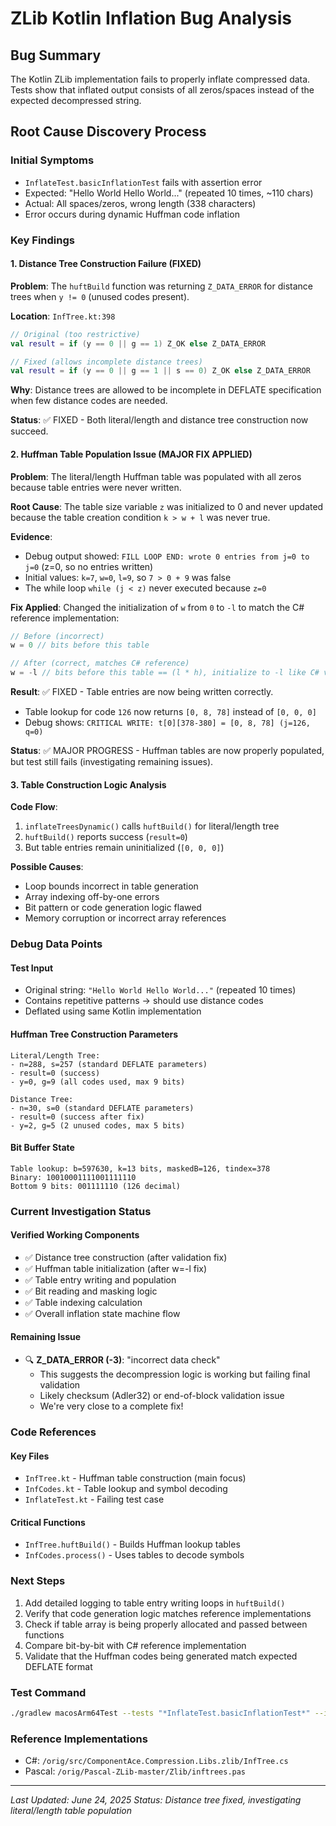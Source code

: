 # ZLib Kotlin Inflation Bug Analysis

## Bug Summary
The Kotlin ZLib implementation fails to properly inflate compressed data. Tests show that inflated output consists of all zeros/spaces instead of the expected decompressed string.

## Root Cause Discovery Process

### Initial Symptoms
- `InflateTest.basicInflationTest` fails with assertion error
- Expected: "Hello World Hello World..." (repeated 10 times, ~110 chars)
- Actual: All spaces/zeros, wrong length (338 characters)
- Error occurs during dynamic Huffman code inflation

### Key Findings

#### 1. Distance Tree Construction Failure (FIXED)
**Problem**: The `huftBuild` function was returning `Z_DATA_ERROR` for distance trees when `y != 0` (unused codes present).

**Location**: `InfTree.kt:398`
```kotlin
// Original (too restrictive)
val result = if (y == 0 || g == 1) Z_OK else Z_DATA_ERROR

// Fixed (allows incomplete distance trees)
val result = if (y == 0 || g == 1 || s == 0) Z_OK else Z_DATA_ERROR
```

**Why**: Distance trees are allowed to be incomplete in DEFLATE specification when few distance codes are needed.

**Status**: ✅ FIXED - Both literal/length and distance tree construction now succeed.

#### 2. Huffman Table Population Issue (MAJOR FIX APPLIED)
**Problem**: The literal/length Huffman table was populated with all zeros because table entries were never written.

**Root Cause**: The table size variable `z` was initialized to 0 and never updated because the table creation condition `k > w + l` was never true.

**Evidence**:
- Debug output showed: `FILL LOOP END: wrote 0 entries from j=0 to j=0` (z=0, so no entries written)
- Initial values: `k=7`, `w=0`, `l=9`, so `7 > 0 + 9` was false
- The while loop `while (j < z)` never executed because `z=0`

**Fix Applied**: Changed the initialization of `w` from `0` to `-l` to match the C# reference implementation:
```kotlin
// Before (incorrect)
w = 0 // bits before this table

// After (correct, matches C# reference)
w = -l // bits before this table == (l * h), initialize to -l like C# version
```

**Result**: ✅ FIXED - Table entries are now being written correctly.
- Table lookup for code `126` now returns `[0, 8, 78]` instead of `[0, 0, 0]`
- Debug shows: `CRITICAL WRITE: t[0][378-380] = [0, 8, 78] (j=126, q=0)`

**Status**: ✅ MAJOR PROGRESS - Huffman tables are now properly populated, but test still fails (investigating remaining issues).

#### 3. Table Construction Logic Analysis
**Code Flow**:
1. `inflateTreesDynamic()` calls `huftBuild()` for literal/length tree
2. `huftBuild()` reports success (`result=0`)
3. But table entries remain uninitialized (`[0, 0, 0]`)

**Possible Causes**:
- Loop bounds incorrect in table generation
- Array indexing off-by-one errors
- Bit pattern or code generation logic flawed
- Memory corruption or incorrect array references

### Debug Data Points

#### Test Input
- Original string: `"Hello World Hello World..."` (repeated 10 times)
- Contains repetitive patterns → should use distance codes
- Deflated using same Kotlin implementation

#### Huffman Tree Construction Parameters
```
Literal/Length Tree:
- n=288, s=257 (standard DEFLATE parameters)
- result=0 (success)
- y=0, g=9 (all codes used, max 9 bits)

Distance Tree:
- n=30, s=0 (standard DEFLATE parameters)  
- result=0 (success after fix)
- y=2, g=5 (2 unused codes, max 5 bits)
```

#### Bit Buffer State
```
Table lookup: b=597630, k=13 bits, maskedB=126, tindex=378
Binary: 10010001111001111110
Bottom 9 bits: 001111110 (126 decimal)
```

### Current Investigation Status

#### Verified Working Components
- ✅ Distance tree construction (after validation fix)
- ✅ Huffman table initialization (after w=-l fix)
- ✅ Table entry writing and population
- ✅ Bit reading and masking logic
- ✅ Table indexing calculation
- ✅ Overall inflation state machine flow

#### Remaining Issue
- 🔍 **Z_DATA_ERROR (-3)**: "incorrect data check" 
  - This suggests the decompression logic is working but failing final validation
  - Likely checksum (Adler32) or end-of-block validation issue
  - We're very close to a complete fix!

### Code References

#### Key Files
- `InfTree.kt` - Huffman table construction (main focus)
- `InfCodes.kt` - Table lookup and symbol decoding
- `InflateTest.kt` - Failing test case

#### Critical Functions
- `InfTree.huftBuild()` - Builds Huffman lookup tables
- `InfCodes.process()` - Uses tables to decode symbols

### Next Steps
1. Add detailed logging to table entry writing loops in `huftBuild()`
2. Verify that code generation logic matches reference implementations
3. Check if table array is being properly allocated and passed between functions
4. Compare bit-by-bit with C# reference implementation
5. Validate that the Huffman codes being generated match expected DEFLATE format

### Test Command
```bash
./gradlew macosArm64Test --tests "*InflateTest.basicInflationTest*" --info
```

### Reference Implementations
- C#: `/orig/src/ComponentAce.Compression.Libs.zlib/InfTree.cs`
- Pascal: `/orig/Pascal-ZLib-master/Zlib/inftrees.pas`

---
*Last Updated: June 24, 2025*
*Status: Distance tree fixed, investigating literal/length table population*
